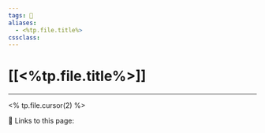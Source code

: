 ```yaml
---
tags: 💽
aliases: 
  - <%tp.file.title%>
cssclass:
---
```


# [[<%tp.file.title%>]]

---

<% tp.file.cursor(2) %>


🔗 Links to this page:
